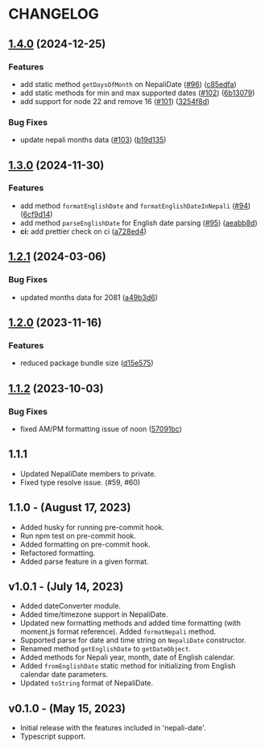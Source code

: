 # CHANGELOG

## [1.4.0](https://github.com/opensource-nepal/node-nepali-datetime/compare/v1.3.0...v1.4.0) (2024-12-25)


### Features

* add static method `getDaysOfMonth` on NepaliDate ([#96](https://github.com/opensource-nepal/node-nepali-datetime/issues/96)) ([c85edfa](https://github.com/opensource-nepal/node-nepali-datetime/commit/c85edfa4d40f93061674f6143f6343b23a653bc0))
* add static methods for min and max supported dates ([#102](https://github.com/opensource-nepal/node-nepali-datetime/issues/102)) ([6b13079](https://github.com/opensource-nepal/node-nepali-datetime/commit/6b130794cbaad396e7e4a648163a346de0f6cdbb))
* add support for node 22 and remove 16 ([#101](https://github.com/opensource-nepal/node-nepali-datetime/issues/101)) ([3254f8d](https://github.com/opensource-nepal/node-nepali-datetime/commit/3254f8de6b384c4078117949feb51b3c2a93900d))


### Bug Fixes

* update nepali months data ([#103](https://github.com/opensource-nepal/node-nepali-datetime/issues/103)) ([b19d135](https://github.com/opensource-nepal/node-nepali-datetime/commit/b19d135f0a7a610a2858e230924b4420cc70f1f9))

## [1.3.0](https://github.com/opensource-nepal/node-nepali-datetime/compare/v1.2.1...v1.3.0) (2024-11-30)


### Features

* add method `formatEnglishDate` and `formatEnglishDateInNepali` ([#94](https://github.com/opensource-nepal/node-nepali-datetime/issues/94)) ([6cf9d14](https://github.com/opensource-nepal/node-nepali-datetime/commit/6cf9d142e5193e246b546f8599411efbf4e2a014))
* add method `parseEnglishDate` for English date parsing ([#95](https://github.com/opensource-nepal/node-nepali-datetime/issues/95)) ([aeabb8d](https://github.com/opensource-nepal/node-nepali-datetime/commit/aeabb8dde4903114b19010cfee25b0a61a4fc227))
* **ci:** add prettier check on ci ([a728ed4](https://github.com/opensource-nepal/node-nepali-datetime/commit/a728ed48477139eb3417e0e52ead16c23be8e9ff))

## [1.2.1](https://github.com/opensource-nepal/node-nepali-datetime/compare/v1.2.0...v1.2.1) (2024-03-06)


### Bug Fixes

* updated months data for 2081 ([a49b3d6](https://github.com/opensource-nepal/node-nepali-datetime/commit/a49b3d679bcddfdbfc9c5bcf28826ccfedc3a7b9))

## [1.2.0](https://github.com/opensource-nepal/node-nepali-datetime/compare/v1.1.2...v1.2.0) (2023-11-16)


### Features

* reduced package bundle size ([d15e575](https://github.com/opensource-nepal/node-nepali-datetime/commit/d15e5750ffdebce5233b0476e95c3db1cc7311e6))

## [1.1.2](https://github.com/opensource-nepal/node-nepali-datetime/compare/v1.1.1...v1.1.2) (2023-10-03)


### Bug Fixes

* fixed AM/PM formatting issue of noon ([57091bc](https://github.com/opensource-nepal/node-nepali-datetime/commit/57091bc817f275e07627a0388382f7402f44baff))

## 1.1.1

-   Updated NepaliDate members to private.
-   Fixed type resolve issue. (#59, #60)

## 1.1.0 - (August 17, 2023)

-   Added husky for running pre-commit hook.
-   Run npm test on pre-commit hook.
-   Added formatting on pre-commit hook.
-   Refactored formatting.
-   Added parse feature in a given format.

## v1.0.1 - (July 14, 2023)

-   Added dateConverter module.
-   Added time/timezone support in NepaliDate.
-   Updated new formatting methods and added time formatting (with moment.js format reference). Added `formatNepali` method.
-   Supported parse for date and time string on `NepaliDate` constructor.
-   Renamed method `getEnglishDate` to `getDateObject`.
-   Added methods for Nepali year, month, date of English calendar.
-   Added `fromEnglishDate` static method for initializing from English calendar date parameters.
-   Updated `toString` format of NepaliDate.

## v0.1.0 - (May 15, 2023)

-   Initial release with the features included in 'nepali-date'.
-   Typescript support.
